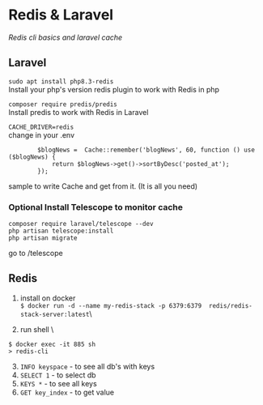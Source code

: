 # Redis & Laravel
*Redis cli basics and laravel cache*

## Laravel

```sudo apt install php8.3-redis```\
Install your php's version redis plugin to work with Redis in php 

```composer require predis/predis ```\
Install predis to work with Redis in Laravel

``CACHE_DRIVER=redis``\
change in your .env


```
        $blogNews =  Cache::remember('blogNews', 60, function () use ($blogNews) {
            return $blogNews->get()->sortByDesc('posted_at'); 
        });  
```
sample to write Cache and get from it. (It is all you need)

### Optional Install Telescope to monitor cache

``composer require laravel/telescope --dev``\
`` php artisan telescope:install ``\
`` php artisan migrate ``

go to /telescope


## Redis

1. install on docker \
`` $ docker run -d --name my-redis-stack -p 6379:6379  redis/redis-stack-server:latest ``\

2. run shell \
```
$ docker exec -it 885 sh
> redis-cli
```

3. ``INFO keyspace`` - to see all db's with keys
4. ``SELECT 1`` - to select db
5. ``KEYS *`` - to see all keys
6. ``GET key_index`` - to get value 
